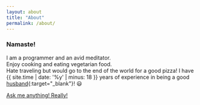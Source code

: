 ```yaml
---
layout: about
title: "About"
permalink: /about/
---
```


### Namaste!
I am a programmer and an avid meditator.  
Enjoy cooking and eating vegetarian food.  
Hate traveling but would go to the end of the world for a good pizza!
I have {{ site.time | date: '%y' | minus: 18 }} years of experience in being a good [husband](https://sweta.rocks){:target="_blank"}! 😃

[Ask me anything! Really!](mailto:tannakartikey@gmail.com)
